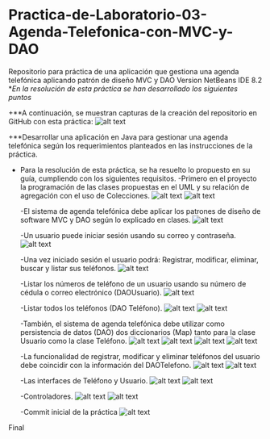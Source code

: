 # Practica-de-Laboratorio-03-Agenda-Telefonica-con-MVC-y-DAO
Repositorio para práctica de una aplicación que gestiona una agenda telefónica aplicando patrón de diseño MVC y DAO
Version NetBeans IDE 8.2
**En la resolución de esta práctica se han desarrollado los siguientes puntos*

+**A continuación, se muestran capturas de la creación del repositorio en GitHub con esta práctica:
![alt text](https://github.com/orteganelson/Practica-de-Laboratorio-03-Agenda-Telefonica-con-MVC-y-DAO/blob/master/Capturas/01.png)

+**Desarrollar una aplicación en Java para gestionar una agenda telefónica según los requerimientos planteados en las instrucciones de la práctica.
 + Para la resolución de esta práctica, se ha resuelto lo propuesto en su guía, cumpliendo con los siguientes requisitos.
    -Primero en el proyecto la programación de las clases propuestas en el UML y su relación de agregación con el uso de Colecciones.
    ![alt text](https://github.com/orteganelson/Practica-de-Laboratorio-03-Agenda-Telefonica-con-MVC-y-DAO/blob/master/Capturas/02.png)
    ![alt text](https://github.com/orteganelson/Practica-de-Laboratorio-03-Agenda-Telefonica-con-MVC-y-DAO/blob/master/Capturas/03.png)
    
    -El sistema de agenda telefónica debe aplicar los patrones de diseño de software MVC y DAO según lo explicado en clases.
    ![alt text](https://github.com/orteganelson/Practica-de-Laboratorio-03-Agenda-Telefonica-con-MVC-y-DAO/blob/master/Capturas/04.png)
    
    -Un usuario puede iniciar sesión usando su correo y contraseña.
    ![alt text](https://github.com/orteganelson/Practica-de-Laboratorio-03-Agenda-Telefonica-con-MVC-y-DAO/blob/master/Capturas/05.png)
    
    -Una vez iniciado sesión el usuario podrá: Registrar, modificar, eliminar, buscar y listar sus teléfonos.
    ![alt text](https://github.com/orteganelson/Practica-de-Laboratorio-03-Agenda-Telefonica-con-MVC-y-DAO/blob/master/Capturas/06.png)
    
    -Listar los números de teléfono de un usuario usando su número de cédula o correo electrónico (DAOUsuario).
    ![alt text](https://github.com/orteganelson/Practica-de-Laboratorio-03-Agenda-Telefonica-con-MVC-y-DAO/blob/master/Capturas/07.png)
    
    -Listar todos los teléfonos (DAO Teléfono).
    ![alt text](https://github.com/orteganelson/Practica-de-Laboratorio-03-Agenda-Telefonica-con-MVC-y-DAO/blob/master/Capturas/08.png)
    ![alt text](https://github.com/orteganelson/Practica-de-Laboratorio-03-Agenda-Telefonica-con-MVC-y-DAO/blob/master/Capturas/09.png)
    
    -También, el sistema de agenda telefónica debe utilizar como persistencia de datos (DAO) dos diccionarios (Map) tanto para la clase     Usuario como la clase Teléfono.
    ![alt text](https://github.com/orteganelson/Practica-de-Laboratorio-03-Agenda-Telefonica-con-MVC-y-DAO/blob/master/Capturas/10.png)
    ![alt text](https://github.com/orteganelson/Practica-de-Laboratorio-03-Agenda-Telefonica-con-MVC-y-DAO/blob/master/Capturas/11.png)
    ![alt text](https://github.com/orteganelson/Practica-de-Laboratorio-03-Agenda-Telefonica-con-MVC-y-DAO/blob/master/Capturas/12.png)
    ![alt text](https://github.com/orteganelson/Practica-de-Laboratorio-03-Agenda-Telefonica-con-MVC-y-DAO/blob/master/Capturas/13.png)
    
    -La funcionalidad de registrar, modificar y eliminar teléfonos del usuario debe coincidir con la información del DAOTelefono.
    ![alt text](https://github.com/orteganelson/Practica-de-Laboratorio-03-Agenda-Telefonica-con-MVC-y-DAO/blob/master/Capturas/14.png)
    ![alt text](https://github.com/orteganelson/Practica-de-Laboratorio-03-Agenda-Telefonica-con-MVC-y-DAO/blob/master/Capturas/15.png)
    
    -Las interfaces de Teléfono y Usuario.
    ![alt text](https://github.com/orteganelson/Practica-de-Laboratorio-03-Agenda-Telefonica-con-MVC-y-DAO/blob/master/Capturas/16.png)
    ![alt text](https://github.com/orteganelson/Practica-de-Laboratorio-03-Agenda-Telefonica-con-MVC-y-DAO/blob/master/Capturas/17.png)
    
    -Controladores.
    ![alt text](https://github.com/orteganelson/Practica-de-Laboratorio-03-Agenda-Telefonica-con-MVC-y-DAO/blob/master/Capturas/18.png)
    ![alt text](https://github.com/orteganelson/Practica-de-Laboratorio-03-Agenda-Telefonica-con-MVC-y-DAO/blob/master/Capturas/19.png)
    
    -Commit inicial de la práctica
    ![alt text](https://github.com/orteganelson/Practica-de-Laboratorio-03-Agenda-Telefonica-con-MVC-y-DAO/blob/master/Capturas/20.png)
    
  Final 
